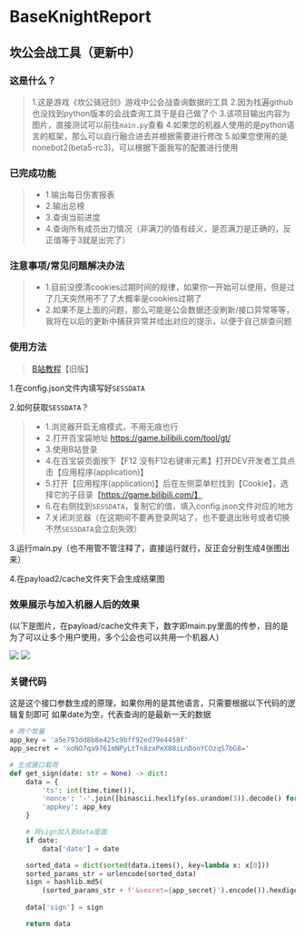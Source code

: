 <!--
 * @Author: 七画一只妖 1157529280@qq.com
 * @Date: 2023-03-27 09:43:36
 * @LastEditors: 七画一只妖 1157529280@qq.com
 * @LastEditTime: 2023-12-06 09:40:58
 * @FilePath: \060坎公骑冠剑会战工具\README.md
 * @Description: 这是默认设置,请设置`customMade`, 打开koroFileHeader查看配置 进行设置: https://github.com/OBKoro1/koro1FileHeader/wiki/%E9%85%8D%E7%BD%AE
-->
# BaseKnightReport
## 坎公会战工具（更新中）

### 这是什么？
> 1.这是游戏《坎公骑冠剑》游戏中公会战查询数据的工具
> 2.因为找遍github也没找到python版本的会战查询工具于是自己做了个
> 3.该项目输出内容为图片，直接测试可以前往`main.py`查看
> 4.如果您的机器人使用的是python语言的框架，那么可以自行融合进去并根据需要进行修改
> 5.如果您使用的是nonebot2(beta5-rc3)，可以根据下面我写的配置进行使用

### 已完成功能
>- 1.输出每日伤害报表
>- 2.输出总榜
>- 3.查询当前进度
>- 4.查询所有成员出刀情况（非满刀的值有歧义，是否满刀是正确的，反正值等于3就是出完了）

### 注意事项/常见问题解决办法
>- 1.目前没摸清cookies过期时间的规律，如果你一开始可以使用，但是过了几天突然用不了了大概率是cookies过期了
>- 2.如果不是上面的问题，那么可能是公会数据还没刷新/接口异常等等，我将在以后的更新中捕获异常并给出对应的提示，以便于自己排查问题

### 使用方法
> [B站教程](https://www.bilibili.com/video/BV1yz4y1A7PQ/)【旧版】

1.在config.json文件内填写好`SESSDATA`

2.如何获取`SESSDATA`？
>- 1.浏览器开启无痕模式，不用无痕也行
>- 2.打开百宝袋地址 https://game.bilibili.com/tool/gt/
>- 3.使用B站登录
>- 4.在百宝袋页面按下【F12 没有F12右键审元素】打开DEV开发者工具点击【应用程序(application)】
>- 5.打开【应用程序(application)】后在左侧菜单栏找到【Cookie】，选择它的子目录【https://game.bilibili.com/】
>- 6.在右侧找到`SESSDATA`，复制它的值，填入config.json文件对应的地方
>- 7.关闭浏览器（在这期间不要再登录网站了，也不要退出账号或者切换 不然`SESSDATA`会立刻失效）

3.运行main.py（也不用管不管注释了，直接运行就行，反正会分别生成4张图出来）

4.在payload2/cache文件夹下会生成结果图

### 效果展示与加入机器人后的效果
(以下是图片，在payload/cache文件夹下，数字即main.py里面的传参，目的是为了可以让多个用户使用，多个公会也可以共用一个机器人)

![](https://cdngoapl.twip.top/image/%E8%BF%9B%E5%BA%A6%E8%A1%A8_114514.jpg)
![](https://cdngoapl.twip.top/image/%E8%A1%A8%E6%A0%BC%E5%9B%BE_114514.jpg)


### 关键代码
这是这个接口参数生成的原理，如果你用的是其他语言，只需要根据以下代码的逻辑复刻即可
如果date为空，代表查询的是最新一天的数据
~~~python
# 两个常量
app_key = 'a5e793dd8b8e425c9bff92ed79e4458f'
app_secret = 'xoNO7qa9761mNPyLtTn8zxPeX80iLnDonYCOzqS7bG8='

# 生成接口载荷
def get_sign(date: str = None) -> dict:
    data = {
        'ts': int(time.time()),
        'nonce': '-'.join([binascii.hexlify(os.urandom(3)).decode() for _ in range(3)]),
        'appkey': app_key
    }

    # 将sign加入到data里面
    if date:
        data['date'] = date

    sorted_data = dict(sorted(data.items(), key=lambda x: x[0]))
    sorted_params_str = urlencode(sorted_data)
    sign = hashlib.md5(
        (sorted_params_str + f'&secret={app_secret}').encode()).hexdigest()
    
    data['sign'] = sign

    return data
~~~